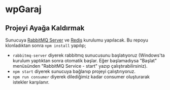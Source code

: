 # wpGaraj

## Projeyi Ayağa Kaldırmak

Sunucuya [RabbitMQ Server](https://www.rabbitmq.com/download.html) ve [Redis](https://redis.io/docs/getting-started/) kurulumu yapılacak. Bu repoyu klonladıktan sonra `npm install` yapılıp;

- `rabbitmq-server` diyerek rabbitmq sunucusunu başlatıyoruz (Windows'ta kurulum yaptıktan sonra otomatik başlar. Eğer başlamadıysa "Başlat" menüsünden "RabbitMQ Service - start" yazıp çalıştırabilirsiniz).
- `npm start` diyerek sunucuya bağlanıp projeyi çalıştırıyoruz.
- `npm run consumer` diyerek dilediğimiz kadar consumer oluşturarak istekler karşılanır.
